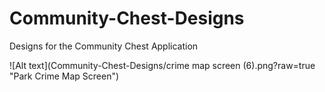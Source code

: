 # Community-Chest-Designs
Designs for the Community Chest Application

![Alt text](Community-Chest-Designs/crime map screen (6).png?raw=true "Park Crime Map Screen")
